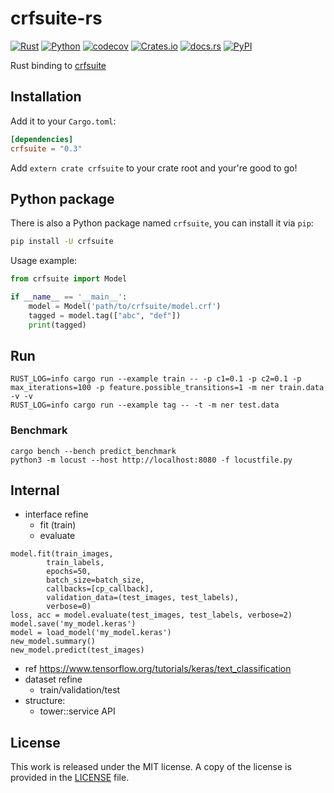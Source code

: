 # crfsuite-rs

[![Rust](https://github.com/messense/crfsuite-rs/workflows/Rust/badge.svg)](https://github.com/messense/crfsuite-rs/actions?query=workflow%3ARust)
[![Python](https://github.com/messense/crfsuite-rs/workflows/Python/badge.svg)](https://github.com/messense/crfsuite-rs/actions?query=workflow%3APython)
[![codecov](https://codecov.io/gh/messense/crfsuite-rs/branch/master/graph/badge.svg)](https://codecov.io/gh/messense/crfsuite-rs)
[![Crates.io](https://img.shields.io/crates/v/crfsuite.svg)](https://crates.io/crates/crfsuite)
[![docs.rs](https://docs.rs/crfsuite/badge.svg)](https://docs.rs/crfsuite/)
[![PyPI](https://img.shields.io/pypi/v/crfsuite)](https://pypi.org/project/crfsuite)

Rust binding to [crfsuite](https://github.com/chokkan/crfsuite)

## Installation

Add it to your ``Cargo.toml``:

```toml
[dependencies]
crfsuite = "0.3"
```

Add ``extern crate crfsuite`` to your crate root and your're good to go!

## Python package

There is also a Python package named `crfsuite`, you can install it via `pip`:

```bash
pip install -U crfsuite
```

Usage example:

```python
from crfsuite import Model

if __name__ == '__main__':
    model = Model('path/to/crfsuite/model.crf')
    tagged = model.tag(["abc", "def"])
    print(tagged)
```

## Run

```shell
RUST_LOG=info cargo run --example train -- -p c1=0.1 -p c2=0.1 -p max_iterations=100 -p feature.possible_transitions=1 -m ner train.data -v -v
RUST_LOG=info cargo run --example tag -- -t -m ner test.data
```

### Benchmark

```shell
cargo bench --bench predict_benchmark
python3 -m locust --host http://localhost:8080 -f locustfile.py
```

## Internal

- interface refine
    - fit (train)
    - evaluate

```
model.fit(train_images, 
        train_labels,
        epochs=50, 
        batch_size=batch_size, 
        callbacks=[cp_callback],
        validation_data=(test_images, test_labels),
        verbose=0)
loss, acc = model.evaluate(test_images, test_labels, verbose=2)
model.save('my_model.keras')
model = load_model('my_model.keras')
new_model.summary()
new_model.predict(test_images)
```
- ref https://www.tensorflow.org/tutorials/keras/text_classification
- dataset refine
    - train/validation/test
- structure:
    - tower::service API

## License

This work is released under the MIT license. A copy of the license is provided in the [LICENSE](./LICENSE) file.

